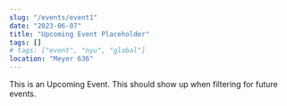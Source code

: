 ```yaml
---
slug: "/events/event1"
date: "2023-06-07"
title: "Upcoming Event Placeholder"
tags: []
# tags: ["event", "nyu", "global"]
location: "Meyer 636"
---
```

This is an Upcoming Event.
This should show up when filtering for future events.